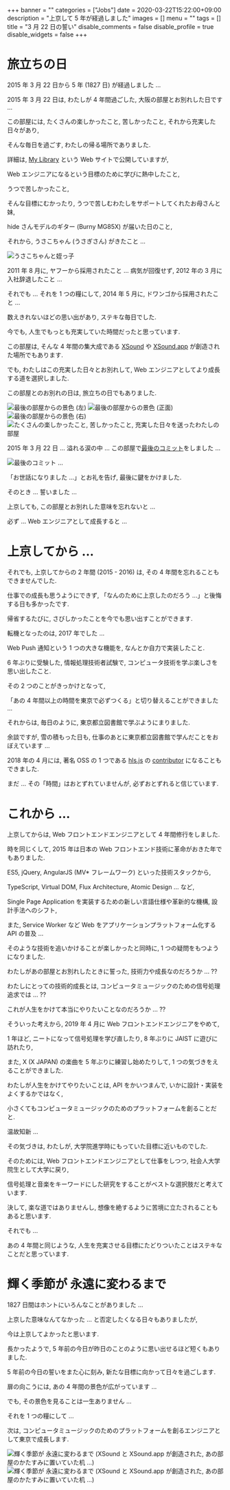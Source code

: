+++
banner = ""
categories = ["Jobs"]
date = 2020-03-22T15:22:00+09:00
description = "上京して 5 年が経過しました"
images = []
menu = ""
tags = []
title = "3 月 22 日の誓い"
disable_comments = false
disable_profile = true
disable_widgets = false
+++

# 旅立ちの日

2015 年 3 月 22 日から 5 年 (1827 日) が経過しました ...

2015 年 3 月 22 日は, わたしが 4 年間過ごした, 大阪の部屋とお別れした日です ...

この部屋には, たくさんの楽しかったこと, 苦しかったこと, それから充実した日々があり,

そんな毎日を過ごす, わたしの帰る場所でありました.

詳細は, [My Library](https://korilakkuma.github.io/MyLibrary/) という Web サイトで公開していますが,

Web エンジニアになるという目標のために学びに熱中したこと,

うつで苦しかったこと,

そんな目標にむかったり, うつで苦しむわたしをサポートしてくれたお母さんと妹,

hide さんモデルのギター (Burny MG85X) が届いた日のこと,

それから, うさこちゃん (うさぎさん) がきたこと ...

![うさこちゃんと姪っ子](https://user-images.githubusercontent.com/4006693/77241719-9e1f2b80-6c39-11ea-9068-592c162b8492.jpg)

2011 年 8 月に, ヤフーから採用されたこと ... 病気が回復せず, 2012 年の 3 月に入社辞退したこと ...

それでも ... それを 1 つの糧にして, 2014 年 5 月に, ドワンゴから採用されたこと ...

数えきれないほどの思い出があり, ステキな毎日でした.

今でも, 人生でもっとも充実していた時間だったと思っています.

この部屋は, そんな 4 年間の集大成である [XSound](https://xsound.jp/) や [XSound.app](https://xsound.app/) が創造された場所でもあります.

でも, わたしはこの充実した日々とお別れして, Web エンジニアとしてより成長する道を選択しました.

この部屋とのお別れの日は, 旅立ちの日でもありました.

![最後の部屋からの景色 (左)](https://user-images.githubusercontent.com/4006693/77241742-1b4aa080-6c3a-11ea-93b5-8e6e0e86ba29.jpg)
![最後の部屋からの景色 (正面)](https://user-images.githubusercontent.com/4006693/77241752-34535180-6c3a-11ea-9dfd-3919753ce507.jpg)
![最後の部屋からの景色 (右)](https://user-images.githubusercontent.com/4006693/77241763-50ef8980-6c3a-11ea-9671-f7539966d5cb.jpg)
![たくさんの楽しかったこと, 苦しかったこと, 充実した日々を送ったわたしの部屋](https://user-images.githubusercontent.com/4006693/77241793-b80d3e00-6c3a-11ea-9c42-a79549d3294d.jpg)

2015 年 3 月 22 日 ... 溢れる涙の中 ... この部屋で[最後のコミット](https://github.com/Korilakkuma/CanvasView/commits/master)をしました ...

![最後のコミット ...](https://user-images.githubusercontent.com/4006693/77241863-ba23cc80-6c3b-11ea-936f-98a406f67cf6.png)

「お世話になりました ...」とお礼を告げ, 最後に鍵をかけました.

そのとき ... 誓いました ...

上京しても, この部屋とお別れした意味を忘れないと ...

必ず ... Web エンジニアとして成長すると ...

# 上京してから ...

それでも, 上京してからの 2 年間 (2015 - 2016) は, その 4 年間を忘れることもできませんでした.

仕事での成長も思うようにできず, 「なんのために上京したのだろう ...」と後悔する日も多かったです.

帰省するたびに, さびしかったことを今でも思い出すことができます.

転機となったのは, 2017 年でした ...

Web Push 通知という 1 つの大きな機能を, なんとか自力で実装したこと.

6 年ぶりに受験した, 情報処理技術者試験で, コンピュータ技術を学ぶ楽しさを思い出したこと.

その 2 つのことがきっかけとなって,

「あの 4 年間以上の時間を東京で必ずつくる」と切り替えることができました ...

それからは, 毎日のように, 東京都立図書館で学ぶようにまりました.

余談ですが, 雪の積もった日も, 仕事のあとに東京都立図書館で学んだことをおぼえています ...

2018 年の 4 月には, 著名 OSS の 1 つである [hls.js](https://github.com/video-dev/hls.js) の [contributor](https://github.com/video-dev/hls.js/graphs/contributors) になることもできました.

まだ ... その「時間」はおとずれていませんが, 必ずおとずれると信じています.

# これから ...

上京してからは, Web フロントエンドエンジニアとして 4 年間修行をしました.

時を同じくして, 2015 年は日本の Web フロントエンド技術に革命がおきた年でもありました.

ES5, jQuery, AngularJS (MV\* フレームワーク) といった技術スタックから,

TypeScript, Virtual DOM, Flux Architecture, Atomic Design ... など,

Single Page Application を実装するための新しい言語仕様や革新的な機構, 設計手法へのシフト,

また, Service Worker など Web をアプリケーションプラットフォーム化する API の普及 ...

そのような技術を追いかけることが楽しかったと同時に, 1 つの疑問をもつようになりました.

わたしがあの部屋とお別れしたときに誓った, 技術力や成長なのだろうか ... ??

わたしにとっての技術的成長とは, コンピュータミュージックのための信号処理追求では ... ??

これが人生をかけて本当にやりたいことなのだろうか ... ??

そういった考えから, 2019 年 4 月に Web フロントエンドエンジニアをやめて,

1 年ほど, ニートになって信号処理を学び直したり, 8 年ぶりに JAIST に遊びに訪れたり,

また, X (X JAPAN) の楽曲を 5 年ぶりに練習し始めたりして, 1 つの気づきをえることができました.

わたしが人生をかけてやりたいことは, API をかいつまんで, いかに設計・実装をよくするかではなく,

小さくてもコンピュータミュージックのためのプラットフォームを創ることだと.

温故知新 ...

その気づきは, わたしが, 大学院進学時にもっていた目標に近いものでした.

そのためには, Web フロントエンドエンジニアとして仕事をしつつ, 社会人大学院生として大学に戻り,

信号処理と音楽をキーワードにした研究をすることがベストな選択肢だと考えています.

決して, 楽な道ではありませんし, 想像を絶するように苦境に立たされることもあると思います.

それでも ...

あの 4 年間と同じような, 人生を充実させる目標にたどりついたことはステキなことだと思っています.

# 輝く季節が 永遠に変わるまで

<!--
大阪に戻るのは, しばらく先になりそうです.

そして, 戻るときは, あの部屋との誓い ... 3 月 22 日の誓いを果たせたと認めたときだと思います.
-->

1827 日間はホントにいろんなことがありました ...

上京した意味なんてなかった ... と否定したくなる日々もありましたが,

今は上京してよかったと思います.

長かったようで, 5 年前の今日が昨日のことのように思い出せるほど短くもありました.

5 年前の今日の誓いをまた心に刻み, 新たな目標に向かって日々を過ごします.

扉の向こうには, あの 4 年間の景色が広がっています ...

でも, その景色を見ることは一生ありません ...

それを 1 つの糧にして ...

次は, コンピュータミュージックのためのプラットフォームを創るエンジニアとして東京で成長します.

![輝く季節が 永遠に変わるまで (XSound と XSound.app が創造された, あの部屋のかたすみに置いていた机 ...)](https://user-images.githubusercontent.com/4006693/88698314-db904a00-d140-11ea-8ccb-ebb4af08ec3e.jpeg)
![輝く季節が 永遠に変わるまで (XSound と XSound.app が創造された, あの部屋のかたすみに置いていた机 ...)](https://user-images.githubusercontent.com/4006693/88694033-f6f85680-d13a-11ea-983c-779ba07e19cb.jpeg)
